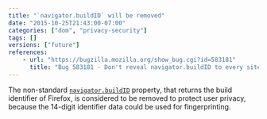 ```yaml
---
title: "`navigator.buildID` will be removed"
date: "2015-10-25T21:43:00-07:00"
categories: ["dom", "privacy-security"]
tags: []
versions: ["future"]
references:
    - url: "https://bugzilla.mozilla.org/show_bug.cgi?id=583181"
      title: "Bug 583181 - Don't reveal navigator.buildID to every site on the web"
---
```

The non-standard [`navigator.buildID`](https://developer.mozilla.org/en-US/docs/Web/API/Navigator/buildID) property, that returns the build identifier of Firefox, is considered to be removed to protect user privacy, because the 14-digit identifier data could be used for fingerprinting.
